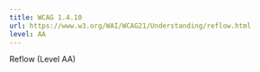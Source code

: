```yaml
---
title: WCAG 1.4.10
url: https://www.w3.org/WAI/WCAG21/Understanding/reflow.html
level: AA
---
```

Reflow (Level AA)
